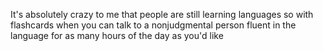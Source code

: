 It's absolutely crazy to me that people are still learning languages so with flashcards when you can talk to a nonjudgmental person fluent in the language for as many hours of the day as you'd like


